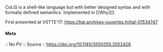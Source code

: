 CoLiS is a shell-like language but with better designed syntax and with formally defined semantics. Implemented in [[Why3]]

First presented at VSTTE'17: https://hal.archives-ouvertes.fr/hal-01534747

#### Meta
:: No PV
:: Source :: https://doi.org/10.1145/3550355.3552426
